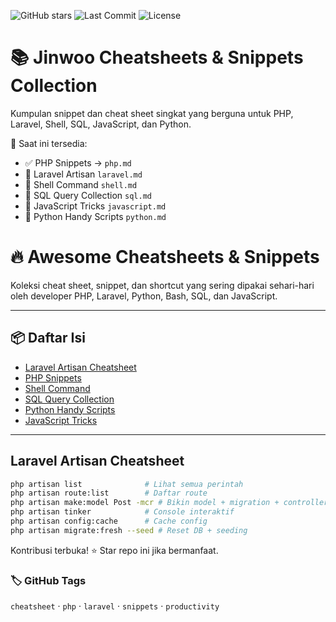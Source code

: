 

![GitHub stars](https://img.shields.io/github/stars/Jinwo0x1400/Cheatsheets-Snippets?style=social)
![Last Commit](https://img.shields.io/github/last-commit/Jinwo0x1400/Cheatsheets-Snippets)
![License](https://img.shields.io/github/license/Jinwo0x1400/Cheatsheets-Snippets)

# 📚 Jinwoo Cheatsheets & Snippets Collection

Kumpulan snippet dan cheat sheet singkat yang berguna untuk PHP, Laravel, Shell, SQL, JavaScript, dan Python.

📁 Saat ini tersedia:
- ✅ PHP Snippets → `php.md`
- 📌 Laravel Artisan `laravel.md`
- 📌 Shell Command `shell.md`
- 📌 SQL Query Collection `sql.md`
- 📌 JavaScript Tricks `javascript.md`
- 📌 Python Handy Scripts `python.md`

# 🔥 Awesome Cheatsheets & Snippets

Koleksi cheat sheet, snippet, dan shortcut yang sering dipakai sehari-hari oleh developer PHP, Laravel, Python, Bash, SQL, dan JavaScript.

---

## 📦 Daftar Isi

- [Laravel Artisan Cheatsheet](./laravel.md)
- [PHP Snippets](./php.md)
- [Shell Command](./shell.md)
- [SQL Query Collection](./sql.md)
- [Python Handy Scripts](./python.md)
- [JavaScript Tricks](./javascript.md)

---

## Laravel Artisan Cheatsheet

```bash
php artisan list              # Lihat semua perintah
php artisan route:list        # Daftar route
php artisan make:model Post -mcr # Bikin model + migration + controller + resource
php artisan tinker            # Console interaktif
php artisan config:cache      # Cache config
php artisan migrate:fresh --seed # Reset DB + seeding
```

Kontribusi terbuka! ⭐ Star repo ini jika bermanfaat.

### 🏷️ GitHub Tags

`cheatsheet` · `php` · `laravel` · `snippets` · `productivity`

